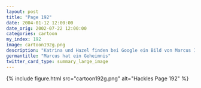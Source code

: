 ```yaml
---
layout: post
title: "Page 192"
date: 2004-01-12 12:00:00
date_orig: 2002-07-22 12:00:00
categories: cartoon
my_index: 192
image: cartoon192g.png
description: "Katrina und Hazel finden bei Google ein Bild von Marcus Ich kann nicht glauben, dass Marcus glatzköpfig war. Das kann nur eins bedeuten Er trägt ein Toupet Ich hab eine Idee Ah, eine Tasse frischer Kaffee keine Geeks in Sicht Nichts kann diesen Morgen ruinieren Marcus Hazel Katrina"
germantitle: "Marcus hat ein Geheimnis"
twitter_card_type: summary_large_image
---
```


{% include figure.html src="cartoon192g.png" alt="Hackles Page 192"  %}
